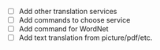 - [ ] Add other translation services
- [ ] Add commands to choose service
- [ ] Add command for WordNet
- [ ] Add text translation from picture/pdf/etc.
